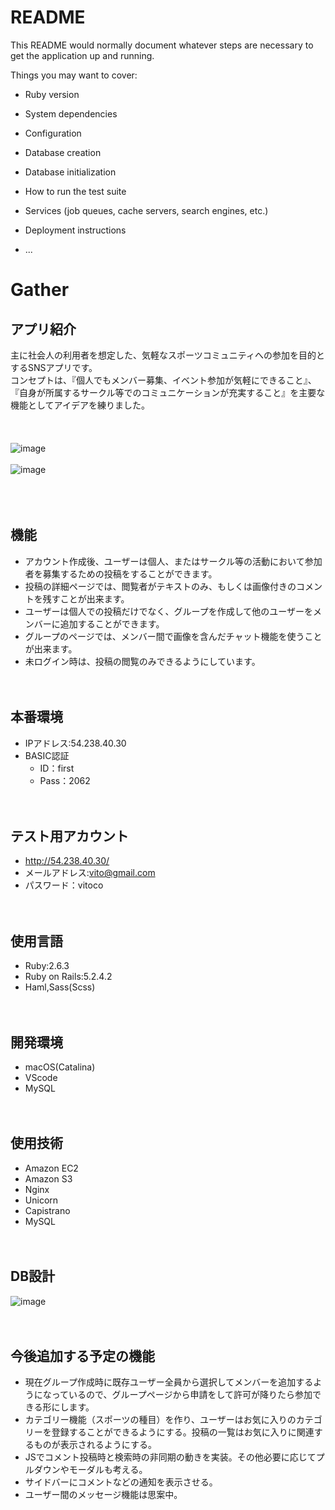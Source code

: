 # README

This README would normally document whatever steps are necessary to get the
application up and running.

Things you may want to cover:

* Ruby version

* System dependencies

* Configuration

* Database creation

* Database initialization

* How to run the test suite

* Services (job queues, cache servers, search engines, etc.)

* Deployment instructions

* ...


# Gather
## アプリ紹介
主に社会人の利用者を想定した、気軽なスポーツコミュニティへの参加を目的とするSNSアプリです。<br>
コンセプトは、『個人でもメンバー募集、イベント参加が気軽にできること』、『自身が所属するサークル等でのコミュニケーションが充実すること』を主要な機能としてアイデアを練りました。
<br><br><br><br>
![image](https://user-images.githubusercontent.com/61773347/83836708-4455da00-a72f-11ea-8896-73b237a02388.png)
<br><br>
![image](https://user-images.githubusercontent.com/61773347/83836778-76673c00-a72f-11ea-9a6d-d09789f67546.png)
<br><br><br><br>
## 機能
- アカウント作成後、ユーザーは個人、またはサークル等の活動において参加者を募集するための投稿をすることができます。<br>
- 投稿の詳細ページでは、閲覧者がテキストのみ、もしくは画像付きのコメントを残すことが出来ます。<br>
- ユーザーは個人での投稿だけでなく、グループを作成して他のユーザーをメンバーに追加することができます。<br>
- グループのページでは、メンバー間で画像を含んだチャット機能を使うことが出来ます。
- 未ログイン時は、投稿の閲覧のみできるようにしています。
<br><br><br>
## 本番環境
- IPアドレス:54.238.40.30
- BASIC認証
  - ID：first
  - Pass：2062
<br><br><br>
## テスト用アカウント
- http://54.238.40.30/
- メールアドレス:vito@gmail.com
- パスワード：vitoco
<br><br><br>
## 使用言語
- Ruby:2.6.3
- Ruby on Rails:5.2.4.2
- Haml,Sass(Scss)
<br><br><br>
## 開発環境
- macOS(Catalina)
- VScode
- MySQL
<br><br><br>
## 使用技術
- Amazon EC2
- Amazon S3
- Nginx
- Unicorn
- Capistrano
- MySQL
<br><br><br>
## DB設計
![image](https://user-images.githubusercontent.com/61773347/83620584-7698f780-a5c8-11ea-9e1a-c6b929a5e9f7.png)
<br><br><br>
## 今後追加する予定の機能
- 現在グループ作成時に既存ユーザー全員から選択してメンバーを追加するようになっているので、グループページから申請をして許可が降りたら参加できる形にします。
- カテゴリー機能（スポーツの種目）を作り、ユーザーはお気に入りのカテゴリーを登録することができるようにする。投稿の一覧はお気に入りに関連するものが表示されるようにする。
- JSでコメント投稿時と検索時の非同期の動きを実装。その他必要に応じてプルダウンやモーダルも考える。
- サイドバーにコメントなどの通知を表示させる。
- ユーザー間のメッセージ機能は思案中。






